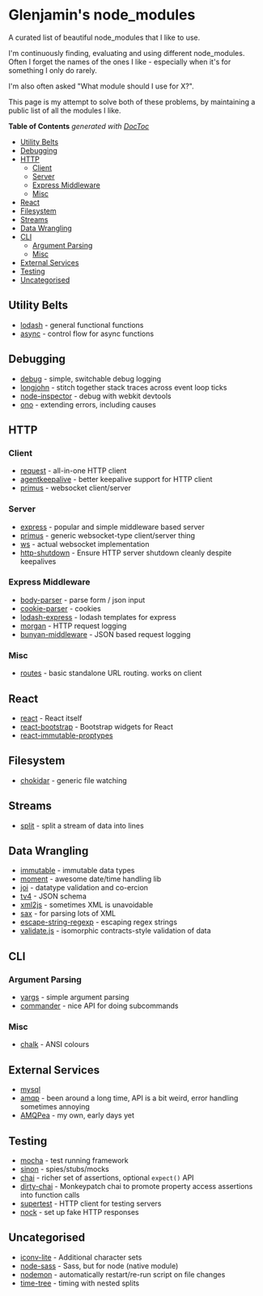 Glenjamin's node_modules
========================

A curated list of beautiful node_modules that I like to use.

I'm continuously finding, evaluating and using different node_modules. Often I forget the names of the ones I like - especially when it's for something I only do rarely.

I'm also often asked "What module should I use for X?".

This page is my attempt to solve both of these problems, by maintaining a public list of all the modules I like.

<!-- START doctoc generated TOC please keep comment here to allow auto update -->
<!-- DON'T EDIT THIS SECTION, INSTEAD RE-RUN doctoc TO UPDATE -->
**Table of Contents**  *generated with [DocToc](https://github.com/thlorenz/doctoc)*

- [Utility Belts](#utility-belts)
- [Debugging](#debugging)
- [HTTP](#http)
  - [Client](#client)
  - [Server](#server)
  - [Express Middleware](#express-middleware)
  - [Misc](#misc)
- [React](#react)
- [Filesystem](#filesystem)
- [Streams](#streams)
- [Data Wrangling](#data-wrangling)
- [CLI](#cli)
  - [Argument Parsing](#argument-parsing)
  - [Misc](#misc-1)
- [External Services](#external-services)
- [Testing](#testing)
- [Uncategorised](#uncategorised)

<!-- END doctoc generated TOC please keep comment here to allow auto update -->

## Utility Belts

* [lodash](http://npm.im/lodash) - general functional functions
* [async](http://npm.im/async) - control flow for async functions

## Debugging

* [debug](http://npm.im/debug) - simple, switchable debug logging
* [longjohn](http://npm.im/longjohn) - stitch together stack traces across event loop ticks
* [node-inspector](http://npm.im/node-inspector) - debug with webkit devtools
* [ono](http://npm.im/ono) - extending errors, including causes

## HTTP

### Client

* [request](http://npm.im/request) - all-in-one HTTP client
* [agentkeepalive](http://npm.im/agentkeepalive) - better keepalive support for HTTP client
* [primus](http://npm.im/primus) - websocket client/server

### Server

* [express](http://npm.im/express) - popular and simple middleware based server
* [primus](http://npm.im/primus) - generic websocket-type client/server thing
* [ws](http://npm.im/ws) - actual websocket implementation
* [http-shutdown](http://npm.im/http-shutdown) - Ensure HTTP server shutdown cleanly despite keepalives

### Express Middleware

* [body-parser](http://npm.im/body-parser) - parse form / json input
* [cookie-parser](http://npm.im/cookie-parser) - cookies
* [lodash-express](http://npm.im/lodash-express) - lodash templates for express
* [morgan](http://npm.im/morgan) - HTTP request logging
* [bunyan-middleware](http://npm.im/bunyan-middleware) - JSON based request logging

### Misc

* [routes](http://npm.im/routes) - basic standalone URL routing. works on client

## React

* [react](http://npm.im/react) - React itself
* [react-bootstrap](http://npm.im/react-bootstrap) - Bootstrap widgets for React
* [react-immutable-proptypes](http://npm.im/react-immutable-proptypes)

## Filesystem

* [chokidar](http://npm.im/chokidar) - generic file watching

## Streams

* [split](http://npm.im/split) - split a stream of data into lines

## Data Wrangling

* [immutable](http://npm.im/immutable) - immutable data types
* [moment](http://npm.im/moment) - awesome date/time handling lib
* [joi](http://npm.im/joi) - datatype validation and co-ercion
* [tv4](http://npm.im/tv4) - JSON schema
* [xml2js](http://npm.im/xml2js) - sometimes XML is unavoidable
* [sax](http://npm.im/sax) - for parsing lots of XML
* [escape-string-regexp](http://npm.im/escape-string-regexp) - escaping regex strings
* [validate.js](http://npm.im/validate.js) - isomorphic contracts-style validation of data

## CLI

### Argument Parsing

* [yargs](http://npm.im/yargs) - simple argument parsing
* [commander](http://npm.im/commander) - nice API for doing subcommands

### Misc

* [chalk](http://npm.im/chalk) - ANSI colours

## External Services

* [mysql](http://npm.im/mysql)
* [amqp](http://npm.im/amqp) - been around a long time, API is a bit weird, error handling sometimes annoying
* [AMQPea](http://npm.im/AMQPea) - my own, early days yet

## Testing

* [mocha](http://npm.im/mocha) - test running framework
* [sinon](http://npm.im/sinon) - spies/stubs/mocks
* [chai](http://npm.im/chai) - richer set of assertions, optional `expect()` API
* [dirty-chai](http://npm.im/dirty-chai) - Monkeypatch chai to promote property access assertions into function calls
* [supertest](http://npm.im/supertest) - HTTP client for testing servers
* [nock](http://npm.im/nock) - set up fake HTTP responses

## Uncategorised

* [iconv-lite](http://npm.im/iconv-lite) - Additional character sets
* [node-sass](http://npm.im/node-sass) - Sass, but for node (native module)
* [nodemon](http://npm.im/nodemon) - automatically restart/re-run script on file changes
* [time-tree](http://npm.im/time-tree) - timing with nested splits
